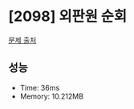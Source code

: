 # [2098] 외판원 순회

[문제 출처](https://www.acmicpc.net/problem/2098)

## 성능

- Time: 36ms
- Memory: 10.212MB